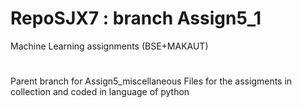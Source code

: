 # RepoSJX7 : branch Assign5_1
Machine Learning assignments (BSE+MAKAUT)
#
Parent branch for Assign5_miscellaneous
Files for the assigments in collection and coded in language of python 
